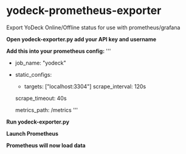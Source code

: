 # yodeck-prometheus-exporter
Export YoDeck Online/Offline status for use with prometheus/grafana


**Open yodeck-exporter.py add your API key and username**



**Add this into your prometheus config:**
'''
  - job_name: "yodeck"
  - 
    static_configs:
    
      - targets: ["localhost:3304"]
    scrape_interval: 120s

    scrape_timeout: 40s
    
    metrics_path: /metrics
'''

**Run yodeck-exporter.py**

**Launch Prometheus**

**Prometheus will now load data**
